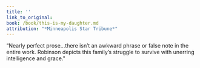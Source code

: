 ```yaml
---
title: ''
link_to_original:
book: /book/this-is-my-daughter.md
attribution: "*Minneapolis Star Tribune*"
---
```

“Nearly perfect prose…there isn’t an awkward phrase or false note in the entire work. Robinson depicts this family’s struggle to survive with unerring intelligence and grace."

